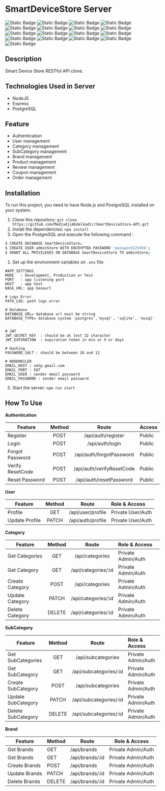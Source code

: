 # SmartDeviceStore Server
![Static Badge](https://img.shields.io/badge/19.4.0-Node.Js-green)
![Static Badge](https://img.shields.io/badge/4.18.2-Express.Js-blue)
![Static Badge](https://img.shields.io/badge/8.11.3-pg-blue)
![Static Badge](https://img.shields.io/badge/6.33.0-sequelize-blue)
![Static Badge](https://img.shields.io/badge/0.32.6-sharp-red)
![Static Badge](https://img.shields.io/badge/1.6.6-slugify-red)
![Static Badge](https://img.shields.io/badge/1.6.6-swagger--ui--express-red)
![Static Badge](https://img.shields.io/badge/9.0.1-uuid-red)
![Static Badge](https://img.shields.io/badge/3.10.0-winston-red)
![Static Badge](https://img.shields.io/badge/3.0.1-nodemon-red)
![Static Badge](https://img.shields.io/badge/2.8.5-cors-red)
![Static Badge](https://img.shields.io/badge/16.3.1-dotenv-red)
![Static Badge](https://img.shields.io/badge/7.0.1-express--validator-red)
![Static Badge](https://img.shields.io/badge/5.1.1-bcrypt-red)
![Static Badge](https://img.shields.io/badge/9.0.2-jsonwebtoken-red)
![Static Badge](https://img.shields.io/badge/6.9.6-nodemailer-red)
![Static Badge](https://img.shields.io/badge/1.4.5--lts.1-multer-red)

## Description
Smart Device Store RESTful API clone.

## Technologies Used in Server 
- NodeJS
- Express
- PostgreSQL 

## Feature
  - Authentication
  - User management
  - Category management
  - SubCategory management
  - Brand management
  - Product management
  - Review management
  - Coupon management
  - Order management

## Installation

To run this project, you need to have Node.js and PostgreSQL installed on your system.

1. Clone this repository: `git clone https://github.com/MedjadjiAbdelkadir/SmartDeviceStore-API.git`
2. Install the dependencies: `npm install`
3. Open the PostgreSQL and execute the following command :
```Bash
$ CREATE DATABASE SmartDeviceStore;
$ CREATE USER adminStore WITH ENCRYPTED PASSWORD 'password123456';
$ GRANT ALL PRIVILEGES ON DATABASE SmartDeviceStore TO adminStore;
```
1. Set up the environment variables on `.env` file:

```env
#APP_SETTINGS
MODE   : Development, Production or Test
PORT   : app listening port
HOST   : app host
BASE_URL: app baseurl

# Logs Error
PATH_LOG: path logs error

# Database 
DATABASE_URL= database url must be string
DATABASE_TYPE= database system 'postgres','mysql', 'sqlite', 'mssql'


# JWT  
JWT_SECRET_KEY  : should be at lest 32 character
JWT_EXPIRATION  : expiration token in min or h or days

# Hashing  
PASSWORD_SALT : should be between 10 and 12

# NODEMAILER
EMAIL_HOST : smtp.gmail.com
EMAIL_PORT : 587
EMAIL_USER : sender email password
EMAIL_PASSWORD : sender email password

```
5. Start the server: `npm run start`

## How To Use 
<b>Authentication</b>

| Feature          | Method | Route                       | Access       |
|------------------|:------:|:---------------------------:|:-------------|
| Register         | POST   | /api/auth/register          | Public       |
| Login            | POST   | /api/auth/login             | Public       |
| Forgot Password  | POST   | /api/auth/forgotPassword    | Public       |
| Verify ResetCode | POST   | /api/auth/verifyResetCode   | Public       |
| Reset Password   | POST   | /api/auth/resetPassword     | Public       |


<b>User</b>

| Feature          | Method | Route                       |     Role & Access    |
|------------------|:------:|:---------------------------:|:---------------------|
| Profile          | GET    | /api/user/profile           | Private User/Auth    |
| Update Profile   | PATCH  | /api/auth/profile           | Private User/Auth    |

<b>Category</b>

| Feature          | Method | Route                       |     Role & Access    |
|------------------|:------:|:---------------------------:|:---------------------|
| Get Categories   | GET    | /api/categories             | Private Admin/Auth   |
| Get Category     | GET    | /api/categories/:id         | Private Admin/Auth   |
| Create Category  | POST   | /api/categories             | Private Admin/Auth   |
| Update Category  | PATCH  | /api/categories/:id         | Private Admin/Auth   |
| Delete Category  | DELETE | /api/categories/:id         | Private Admin/Auth   |

<b>SubCategory</b>

| Feature             | Method | Route                          |     Role & Access    |
|------------------   |:------:|:------------------------------:|:---------------------|
| Get SubCategories   | GET    | /api/subcategories             | Private Admin/Auth   |
| Get SubCategory     | GET    | /api/subcategories/:id         | Private Admin/Auth   |
| Create SubCategory  | POST   | /api/subcategories             | Private Admin/Auth   |
| Update SubCategory  | PATCH  | /api/subcategories/:id         | Private Admin/Auth   |
| Delete SubCategory  | DELETE | /api/subcategories/:id         | Private Admin/Auth   |

<b>Brand</b>

| Feature        | Method | Route                   |     Role & Access    |
|----------------|--------|-------------------------| ---------------------|
| Get Brands     | GET    | /api/brands             | Private Admin/Auth   |
| Get Brands     | GET    | /api/brands/:id         | Private Admin/Auth   |
| Create Brands  | POST   | /api/brands             | Private Admin/Auth   |
| Update Brands  | PATCH  | /api/brands/:id         | Private Admin/Auth   |
| Delete Brands  | DELETE | /api/brands/:id         | Private Admin/Auth   |

